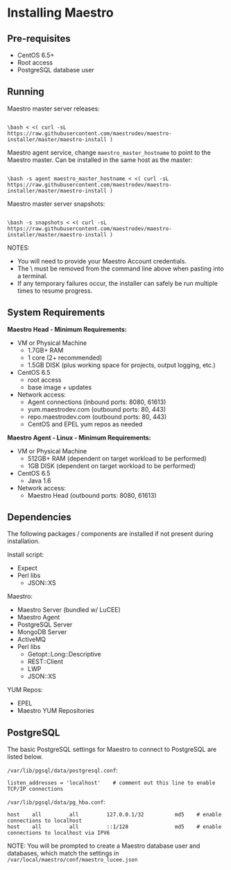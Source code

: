 Installing Maestro
==================

Pre-requisites
--------------
* CentOS 6.5+
* Root access
* PostgreSQL database user

Running
-------
Maestro master server releases:

<code>
\bash < <( curl -sL https://raw.githubusercontent.com/maestrodev/maestro-installer/master/maestro-install )
</code>

Maestro agent service, change `maestro_master_hostname` to point to the Maestro master. Can be installed in the same host as the master:

<code>
\bash -s agent maestro_master_hostname < <( curl -sL https://raw.githubusercontent.com/maestrodev/maestro-installer/master/maestro-install )
</code>

Maestro master server snapshots:

<code>
\bash -s snapshots < <( curl -sL https://raw.githubusercontent.com/maestrodev/maestro-installer/master/maestro-install )
</code>

NOTES:
* You will need to provide your Maestro Account credentials.
* The \ must be removed from the command line above when pasting into a terminal.
* If any temporary failures occur, the installer can safely be run multiple times to resume progress.
 
System Requirements
-------------------
**Maestro Head - Minimum Requirements:**
* VM or Physical Machine
  * 1.7GB+ RAM
  * 1 core (2+ recommended)
  * 1.5GB DISK (plus working space for projects, output logging, etc.)
* CentOS 6.5
  * root access
  * base image + updates
* Network access:
  * Agent connections (inbound ports: 8080, 61613)
  * yum.maestrodev.com (outbound ports: 80, 443)
  * repo.maestrodev.com (outbound ports: 80, 443)
  * CentOS and EPEL yum repos as needed

**Maestro Agent - Linux - Minimum Requirements:**
* VM or Physical Machine
  * 512GB+ RAM (dependent on target workload to be performed)
  * 1GB DISK (dependent on target workload to be performed)
* CentOS 6.5
  * Java 1.6
* Network access:
  * Maestro Head (outbound ports: 8080, 61613)

Dependencies
------------
The following packages / components are installed if not present during installation.

Install script:
* Expect
* Perl libs
  * JSON::XS

Maestro:
* Maestro Server (bundled w/ LuCEE)
* Maestro Agent
* PostgreSQL Server
* MongoDB Server
* ActiveMQ
* Perl libs
  * Getopt::Long::Descriptive
  * REST::Client
  * LWP
  * JSON::XS

YUM Repos:
* EPEL
* Maestro YUM Repositories

PostgreSQL
----------

The basic PostgreSQL settings for Maestro to connect to PostgreSQL are listed below.

`/var/lib/pgsql/data/postgresql.conf`:

    listen_addresses = 'localhost'    # comment out this line to enable TCP/IP connections

`/var/lib/pgsql/data/pg_hba.conf`:

    host    all         all         127.0.0.1/32          md5    # enable connections to localhost
    host    all         all         ::1/128               md5    # enable connections to localhost via IPV6


NOTE: You will be prompted to create a Maestro database user and databases, which match the settings in
`/var/local/maestro/conf/maestro_lucee.json`

